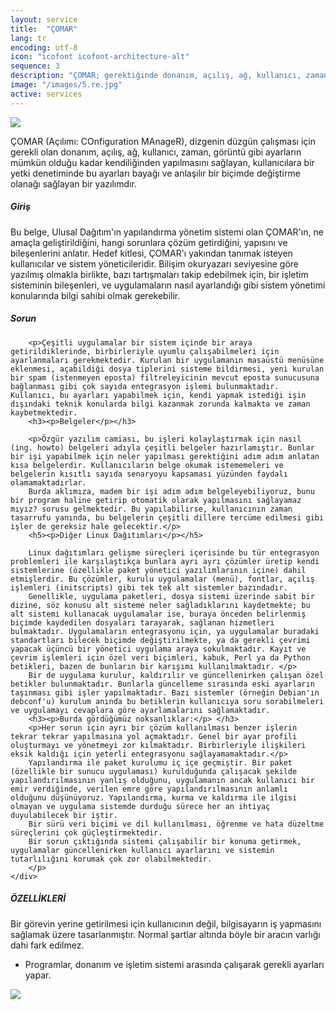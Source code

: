 ```yaml
---
layout: service
title:  "ÇOMAR"
lang: tr
encoding: utf-8
icon: "icofont icofont-architecture-alt"
sequence: 3
description: "ÇOMAR; gerektiğinde donanım, açılış, ağ, kullanıcı, zaman, görüntü gibi ayarların mümkün olduğunca kendiliğinden yapılmasını sağlar"
image: "/images/5.re.jpg"
active: services
---
```


<div class='col-xs-12'>
    <img class='img-border' src="{{ '/images/comar-logo.png' }}" />
</div>
<div class='col-lg-6 col-md-6 col-sm-12 col-xs-12'>
    <div class='form-group'>
        <p>
        ÇOMAR (Açılımı: COnfiguration MAnageR), dizgenin düzgün çalışması için gerekli olan donanım, açılış, ağ, kullanıcı, zaman, görüntü gibi ayarların mümkün olduğu kadar kendiliğinden yapılmasını sağlayan, kullanıcılara bir yetki denetiminde bu ayarları bayağı ve anlaşılır bir biçimde değiştirme olanağı sağlayan bir yazılımdır.
        <h5><p>Giriş</p></h5>
        <p>Bu belge, Ulusal Dağıtım'ın yapılandırma yönetim sistemi olan ÇOMAR'ın, ne amaçla geliştirildiğini, hangi sorunlara çözüm getirdiğini, yapısını ve bileşenlerini anlatır. Hedef kitlesi, ÇOMAR'ı yakından tanımak isteyen kullanıcılar ve sistem yöneticileridir. Bilişim okuryazarı seviyesine göre yazılmış olmakla birlikte, bazı tartışmaları takip edebilmek için, bir işletim sisteminin bileşenleri, ve uygulamaların nasıl ayarlandığı gibi sistem yönetimi konularında bilgi sahibi olmak gerekebilir. </p>
        <h5>Sorun</h5>

        <p>Çeşitli uygulamalar bir sistem içinde bir araya getirildiklerinde, birbirleriyle uyumlu çalışabilmeleri için ayarlanmaları gerekmektedir. Kurulan bir uygulamanın masaüstü menüsüne eklenmesi, açabildiği dosya tiplerini sisteme bildirmesi, yeni kurulan bir spam (istenmeyen eposta) filtreleyicinin mevcut eposta sunucusuna bağlanması gibi çok sayıda entegrasyon işlemi bulunmaktadır. Kullanıcı, bu ayarları yapabilmek için, kendi yapmak istediği işin dışındaki teknik konularda bilgi kazanmak zorunda kalmakta ve zaman kaybetmektedir. 
        <h3><p>Belgeler</p></h3>

        <p>Özgür yazılım camiası, bu işleri kolaylaştırmak için nasıl (ing. howto) belgeleri adıyla çeşitli belgeler hazırlamıştır. Bunlar bir işi yapabilmek için neler yapılması gerektiğini adım adım anlatan kısa belgelerdir. Kullanıcıların belge okumak istememeleri ve belgelerin kısıtlı sayıda senaryoyu kapsaması yüzünden faydalı olamamaktadırlar. 
        Burda aklımıza, madem bir işi adım adım belgeleyebiliyoruz, bunu bir program haline getirip otomatik olarak yapılmasını sağlayamaz mıyız? sorusu gelmektedir. Bu yapılabilirse, kullanıcının zaman tasarrufu yanında, bu belgelerin çeşitli dillere tercüme edilmesi gibi işler de gereksiz hale gelecektir.</p> 
        <h5><p>Diğer Linux Dağıtımları</p></h5>

        Linux dağıtımları gelişme süreçleri içerisinde bu tür entegrasyon problemleri ile karşılaştıkça bunlara ayrı ayrı çözümler üretip kendi sistemlerine (özellikle paket yönetici yazılımlarının içine) dahil etmişlerdir. Bu çözümler, kurulu uygulamalar (menü), fontlar, açılış işlemleri (initscripts) gibi tek tek alt sistemler bazındadır. 
        Genellikle, uygulama paketleri, dosya sistemi üzerinde sabit bir dizine, söz konusu alt sisteme neler sağladıklarını kaydetmekte; bu alt sistemi kullanacak uygulamalar ise, buraya önceden belirlenmiş biçimde kaydedilen dosyaları tarayarak, sağlanan hizmetleri bulmaktadır. Uygulamaların entegrasyonu için, ya uygulamalar buradaki standartları bilecek biçimde değiştirilmekte, ya da gerekli çevrimi yapacak üçüncü bir yönetici uygulama araya sokulmaktadır. Kayıt ve çevrim işlemleri için özel veri biçimleri, kabuk, Perl ya da Python betikleri, bazen de bunların bir karışımı kullanılmaktadır. </p>
        Bir de uygulama kurulur, kaldırılır ve güncellenirken çalışan özel betikler bulunmaktadır. Bunlarla güncelleme sırasında eski ayarların taşınması gibi işler yapılmaktadır. Bazı sistemler (örneğin Debian'ın debconf'u) kurulum anında bu betiklerin kullanıcıya soru sorabilmeleri ve uygulamayı cevaplara göre ayarlamalarını sağlamaktadır. 
        <h3><p>Burda gördüğümüz noksanlıklar:</p> </h3>
        <p>Her sorun için ayrı bir çözüm kullanılması benzer işlerin tekrar tekrar yapılmasına yol açmaktadır. Genel bir ayar profili oluşturmayı ve yönetmeyi zor kılmaktadır. Birbirleriyle ilişkileri eksik kaldığı için yeterli entegrasyonu sağlayamamaktadır.</p>
        Yapılandırma ile paket kurulumu iç içe geçmiştir. Bir paket (özellikle bir sunucu uygulaması) kurulduğunda çalışacak şekilde yapılandırılmasının yanlış olduğunu, uygulamanın ancak kullanıcı bir emir verdiğinde, verilen emre göre yapılandırılmasının anlamlı olduğunu düşünüyoruz. Yapılandırma, kurma ve kaldırma ile ilgisi olmayan ve uygulama sistemde durduğu sürece her an ihtiyaç duyulabilecek bir iştir.
        Bir sürü veri biçimi ve dil kullanılması, öğrenme ve hata düzeltme süreçlerini çok güçleştirmektedir.
        Bir sorun çıktığında sistemi çalışabilir bir konuma getirmek, uygulamalar güncellenirken kullanıcı ayarlarını ve sistemin tutarlılığını korumak çok zor olabilmektedir.
        </p>  				
    </div>
</div>

<div class='col-lg-6 col-md-6 col-sm-12 col-xs-12 service-content'>    
    <div class="form-group">
        <div class='form-group'>
            <h5 class='sub-title'>
                ÖZELLİKLERİ
            </h5>
            <p>
                Bir görevin yerine getirilmesi için kullanıcının değil, bilgisayarın iş yapmasını sağlamak üzere tasarlanmıştır. Normal şartlar altında böyle bir aracın varlığı dahi fark edilmez.
            </p>
            <ul class='list-unstyled list-primary'>
                <li>
                    <i class="fa fa-check" aria-hidden="true"></i> Programlar, donanım ve işletim sistemi arasında çalışarak gerekli ayarları yapar.
                </li>           
            </ul>
        </div>
    </div>
</div>
<div class='col-xs-12'>
    <img class='img-border' src='{{ page.image }}' />
</div>

<div class='clearfix'></div>
